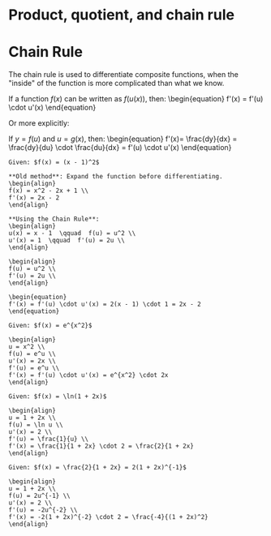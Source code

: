 # Product, quotient, and chain rule
# Chain Rule

The chain rule is used to differentiate composite functions, when the "inside" of the function is more complicated than what we know. 

If a function $f(x)$ can be written as $f(u(x))$, then:
\begin{equation}
f'(x) = f'(u) \cdot u'(x)
\end{equation}

Or more explicitly:

If $y = f(u)$ and $u = g(x)$, then:
\begin{equation}
f'(x)= \frac{dy}{dx} = \frac{dy}{du} \cdot \frac{du}{dx} = f'(u) \cdot u'(x)
\end{equation}

```{example} Differentiate the Function
Given: $f(x) = (x - 1)^2$

**Old method**: Expand the function before differentiating.
\begin{align}
f(x) = x^2 - 2x + 1 \\
f'(x) = 2x - 2
\end{align}

**Using the Chain Rule**:
\begin{align}
u(x) = x - 1  \qquad  f(u) = u^2 \\
u'(x) = 1  \qquad  f'(u) = 2u \\
\end{align}

\begin{align}
f(u) = u^2 \\
f'(u) = 2u \\
\end{align}

\begin{equation}
f'(x) = f'(u) \cdot u'(x) = 2(x - 1) \cdot 1 = 2x - 2
\end{equation}
```

```{example} Differentiate the Function
Given: $f(x) = e^{x^2}$

\begin{align}
u = x^2 \\
f(u) = e^u \\
u'(x) = 2x \\
f'(u) = e^u \\
f'(x) = f'(u) \cdot u'(x) = e^{x^2} \cdot 2x
\end{align}
```

```{example} Differentiate the Function
Given: $f(x) = \ln(1 + 2x)$

\begin{align}
u = 1 + 2x \\
f(u) = \ln u \\
u'(x) = 2 \\
f'(u) = \frac{1}{u} \\
f'(x) = \frac{1}{1 + 2x} \cdot 2 = \frac{2}{1 + 2x}
\end{align}
```

```{example} Differentiate the Function
Given: $f(x) = \frac{2}{1 + 2x} = 2(1 + 2x)^{-1}$

\begin{align}
u = 1 + 2x \\
f(u) = 2u^{-1} \\
u'(x) = 2 \\
f'(u) = -2u^{-2} \\
f'(x) = -2(1 + 2x)^{-2} \cdot 2 = \frac{-4}{(1 + 2x)^2}
\end{align}
```